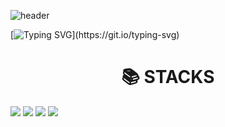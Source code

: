 



![header](https://capsule-render.vercel.app/api?type=rect&color=gradient&height=180&section=header&text=👻Bon%20Jae&fontAlignY=70&fontAlign=80&animation=fadeIn&fontSize=60)


[![Typing SVG](https://readme-typing-svg.demolab.com?font=Fira+Code&weight=500&size=30&duration=2000&pause=600&color=1BF719&center=true&multiline=true&random=false&width=850&height=130&lines=Hi!+My+name+is+Bon+Jae;~;Welcome!+My+repository!)](https://git.io/typing-svg)


<div align=center><h1>📚 STACKS</h1></div>
  <img src="https://img.shields.io/badge/html5-E34F26?style=for-the-badge&logo=html5&logoColor=white"> 
  <img src="https://img.shields.io/badge/css-1572B6?style=for-the-badge&logo=css3&logoColor=white"> 
  <img src="https://img.shields.io/badge/javascript-F7DF1E?style=for-the-badge&logo=javascript&logoColor=black"> 
  <img src="https://img.shields.io/badge/react-61DAFB?style=for-the-badge&logo=react&logoColor=black"> 
